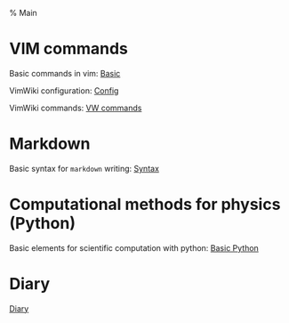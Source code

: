 % Main

# VIM commands

Basic commands in vim: [Basic](vim-basic-commands.md) 

VimWiki configuration: [Config](vimwiki-config.md)

VimWiki commands: [VW commands](vm-commands.md)


# Markdown
Basic syntax for `markdown` writing: [Syntax](mdsynt.md)

# Computational methods for physics (Python)
Basic elements for scientific computation with python: [Basic Python](basic-python.md)


# Diary
[Diary](diary/diary.md)
